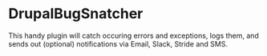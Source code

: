 # DrupalBugSnatcher

This handy plugin will catch occuring errors and exceptions, logs them, and sends out 
(optional) notifications via Email, Slack, Stride and SMS.

